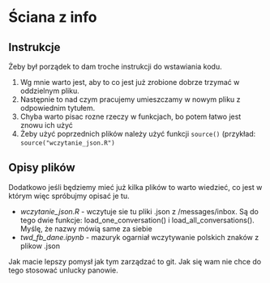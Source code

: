 # Ściana z info

## Instrukcje
Żeby był porządek to dam troche instrukcji do wstawiania kodu.

  1.   Wg mnie warto jest, aby to co jest już zrobione dobrze trzymać w oddzielnym pliku.
  2.   Następnie to nad czym pracujemy umieszczamy w nowym pliku z odpowiednim tytułem.
  3.   Chyba warto pisac rozne rzeczy w funkcjach, bo potem łatwo jest znowu ich użyć 
  4.   Żeby użyć poprzednich plików należy użyć funkcji `source()` (przykład: `source("wczytanie_json.R")`

## Opisy plików
Dodatkowo jeśli będziemy mieć już kilka plików to warto wiedzieć, co jest w którym więc spróbujmy opisać je tu.

  * _wczytanie_json.R_ - wczytuje sie tu pliki .json z /messages/inbox. Są do tego dwie funkcje: load_one_conversation() i load_all_conversations(). Myślę, że nazwy mówią same za siebie
  * _twd_fb_dane.ipynb_ - mazuryk ogarniał wczytywanie polskich znaków z plikow .json


Jak macie lepszy pomysł jak tym zarządzać to git. Jak się wam nie chce do tego stosować unlucky panowie.
